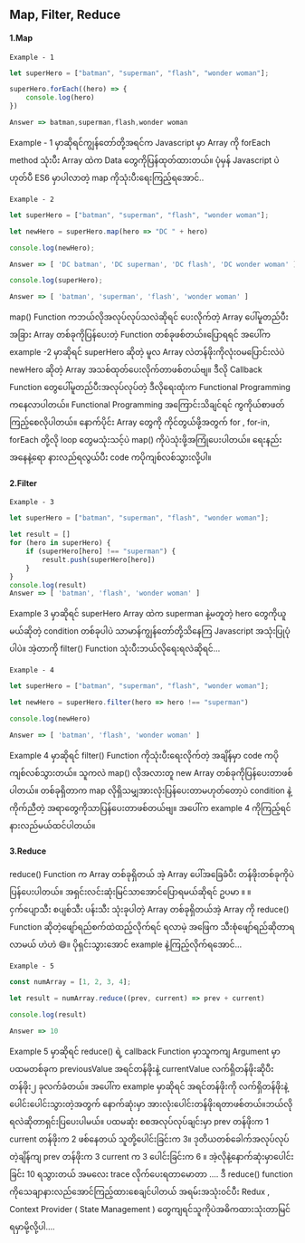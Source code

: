 ## Map, Filter, Reduce

#### 1.Map

`Example - 1`

```javascript
let superHero = ["batman", "superman", "flash", "wonder woman"];

superHero.forEach((hero) => {
    console.log(hero)
})

Answer => batman,superman,flash,wonder woman
```

Example  - 1 မှာဆိုရင်ကျွန်တော်တို့အရင်က Javascript မှာ Array ကို forEach method သုံးပီး Array ထဲက Data တွေကိုပြန်ထုတ်ထားတယ်။ ပုံမှန် Javascript ပဲ ဟုတ်ပီ ES6 မှာပါလာတဲ့ map ကိုသုံးပီးရေးကြည့်ရအောင်..

`Example - 2`

```javascript
let superHero = ["batman", "superman", "flash", "wonder woman"];

let newHero = superHero.map(hero => "DC " + hero)

console.log(newHero);

Answer => [ 'DC batman', 'DC superman', 'DC flash', 'DC wonder woman' ]

console.log(superHero);

Answer => [ 'batman', 'superman', 'flash', 'wonder woman' ]
```

map() Function ကဘယ်လိုအလုပ်လုပ်သလဲဆိုရင် ပေးလိုက်တဲ့ Array ပေါ်မူတည်ပီး အခြား Array တစ်ခုကိုပြန်ပေးတဲ့ Function တစ်ခုဖစ်တယ်။ပြောရရင် အ‌ပေါ်က example -2 မှာဆိုရင် superHero ဆိုတဲ့ မူလ Array လဲတန်ဖိုးကိုလုံး၀မပြောင်းလဲပဲ  newHero ဆိုတဲ့ Array အသစ်ထုတ်ပေးလိုက်တာဖစ်တယ်ဗျ။ ဒီလို Callback Function တွေပေါ်မူတည်ပီးအလုပ်လုပ်တဲ့ ဒီလိုရေးထုံးက Functional Programming ကနေလာပါတယ်။ Functional Programming အကြောင်းသိချင်ရင် ကွကိုယ်စာဖတ်ကြည့်စေလိုပါတယ်။ နောက်ပိုင်း Array တွေကို ကိုင်တွယ်ဖို့အတွက် for , for-in, forEach တို့လို loop တွေမသုံးသင့်ပဲ map() ကိုပဲသုံးဖို့အကြုံပေးပါတယ်။ ရေးနည်းအနေနဲ့ရော နားလည်ရလွယ်ပီး code ကပိုကျစ်လစ်သွားလို့ပါ။

#### 2.Filter

`Example - 3`

```javascript
let superHero = ["batman", "superman", "flash", "wonder woman"];

let result = []
for (hero in superHero) {
    if (superHero[hero] !== "superman") {
        result.push(superHero[hero])
    }
}
console.log(result)
Answer => [ 'batman', 'flash', 'wonder woman' ]
```

Example 3 မှာဆိုရင် superHero Array ထဲက superman နဲ့မတူတဲ့ hero တွေကိုယူမယ်ဆိုတဲ့ condition တစ်ခုပါပဲ သာမာန်ကျွန်တော်တို့သိနေကြ Javascript အသုံးပြုပုံပါပဲ။ အဲ့တာကို filter() Function သုံးပီးဘယ်လိုရေးရလဲဆိုရင်...

`Example - 4`

```javascript
let superHero = ["batman", "superman", "flash", "wonder woman"];

let newHero = superHero.filter(hero => hero !== "superman")

console.log(newHero)

Answer => [ 'batman', 'flash', 'wonder woman' ]
```

Example 4 မှာဆိုရင်  filter() Function ကိုသုံးပီးရေးလိုက်တဲ့ အချိန်မှာ code ကပိုကျစ်လစ်သွားတယ်။ သူကလဲ map() လိုအလားတူ new Array တစ်ခုကိုပြန်ပေးတာဖစ်ပါတယ်။ တစ်ခုရှိတာက map လိုရှိသမျှအားလုံးပြန်ပေးတာမဟုတ်တော့ပဲ condition နဲ့ကိုက်ညီတဲ့ အရာတွေကိုသာပြန်ပေးတာဖစ်တယ်ဗျ။ အပေါ်က example 4  ကိုကြည့်ရင်နားလည်မယ်ထင်ပါတယ်။ 

#### 3.Reduce

reduce() Function က Array တစ်ခုရှိတယ် အဲ့ Array ပေါ်အခြေခံပီး တန်ဖိုးတစ်ခုကိုပဲ ပြန်ပေးပါတယ်။ အရှင်းလင်းဆုံးမြင်သာအောင်ပြောရမယ်ဆိုရင် ဥပမာ ။ ။ ငှက်ပျောသီး စပျစ်သီး ပန်းသီး သုံးခုပါတဲ့ Array တစ်ခုရှိတယ်အဲ့ Array ကို reduce() Function ဆိုတဲ့ဖျော်ရည်စက်ထဲထည့်လိုက်ရင်  ရလာမဲ့ အဖြေက သီးစုံဖျော်ရည်ဆိုတာရလာမယ် ဟဲဟဲ :smile:။ ပိုရှင်းသွားအောင် example နဲ့ကြည့်လိုက်ရအောင်...

`Example - 5`

```javascript
const numArray = [1, 2, 3, 4];

let result = numArray.reduce((prev, current) => prev + current)

console.log(result)

Answer => 10
```

 Example 5 မှာဆိုရင်  reduce() ရဲ့  callback Function မှာသူကကျ Argument မှာ ပထမတစ်ခုက previousValue အရင်တန်ဖိုးနဲ့ currentValue လက်ရှိတန်ဖိုးဆိုပီး တန်ဖိုး၂ ခုလက်ခံတယ်။ အပေါ်က example မှာဆိုရင် အရင်တန်ဖိုးကို လက်ရှိတန်ဖိုးနဲ့ ပေါင်းပေါင်းသွားတဲ့အတွက် နောက်ဆုံးမှာ အားလုံးပေါင်းတန်ဖိုးရတာဖစ်တယ်။ဘယ်လိုရလဲဆိုတာရှင်းပြပေးပါမယ်။ ပထမဆုံး စစအလုပ်လုပ်ချင်းမှာ prev တန်ဖိုးက 1 current  တန်ဖိုးက  2 ဖစ်နေတယ် သူတို့ပေါင်းခြင်းက  3။ ဒုတိယတစ်ခေါက်အလုပ်လုပ်တဲ့ချိန်ကျ prev တန်ဖိုးက  3  current က 3 ပေါင်းခြင်းက 6 ။ အဲ့လိုနဲ့နောက်ဆုံးမှာပေါင်းခြင်း 10 ရသွားတယ် အမလေး trace လိုက်ပေးရတာမောတာ .... ဒီ reduce() function ကိုသေချာနားလည်အောင်ကြည့်ထားစေချင်ပါတယ် အရမ်းအသုံး၀င်ပီး Redux , Context Provider ( State Management ) တွေကျရင်သူကိုပဲအဓိကထားသုံးတာမြင်ရမှာမို့လို့ပါ.... 